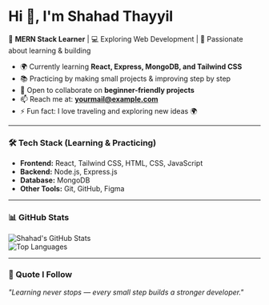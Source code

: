 # Hi 👋, I'm Shahad Thayyil  

🌱 **MERN Stack Learner** | 💻 Exploring Web Development | 🚀 Passionate about learning & building  

- 🌍 Currently learning **React, Express, MongoDB, and Tailwind CSS**  
- 📚 Practicing by making small projects & improving step by step  
- 👯 Open to collaborate on **beginner-friendly projects**  
- 📫 Reach me at: **yourmail@example.com**  
- ⚡ Fun fact: I love traveling and exploring new ideas 🌍  

---

### 🛠️ Tech Stack (Learning & Practicing)
- **Frontend:** React, Tailwind CSS, HTML, CSS, JavaScript  
- **Backend:** Node.js, Express.js  
- **Database:** MongoDB  
- **Other Tools:** Git, GitHub, Figma  

---

### 📊 GitHub Stats
![Shahad's GitHub Stats](https://github-readme-stats.vercel.app/api?username=ShahadThayyil&show_icons=true&theme=tokyonight)  
![Top Languages](https://github-readme-stats.vercel.app/api/top-langs/?username=ShahadThayyil&layout=compact&theme=tokyonight)  

---

### 🌟 Quote I Follow
*"Learning never stops — every small step builds a stronger developer."*  

